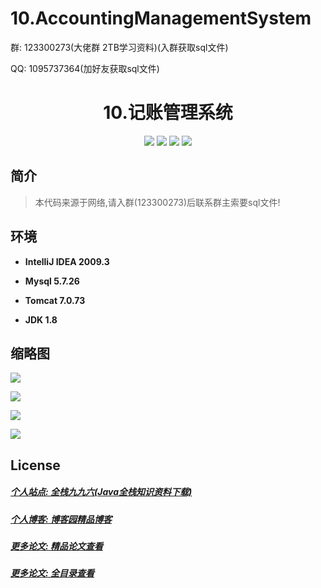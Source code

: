 # 10.AccountingManagementSystem

<p>群: 123300273(大佬群 2TB学习资料)(入群获取sql文件)</p>
<p>QQ: 1095737364(加好友获取sql文件)</p>

<p><h1 align="center">10.记账管理系统</h1></p>


<p align="center">
	<img src="https://img.shields.io/badge/jdk-1.8-orange.svg"/>
    <img src="https://img.shields.io/badge/Spring-5.x-lightgrey.svg"/>
    <img src="https://img.shields.io/badge/Struts-3.x-blue.svg"/>
    <img src="https://img.shields.io/badge/hibernate-3.x-blue.svg"/>
</p>

## 简介

>本代码来源于网络,请入群(123300273)后联系群主索要sql文件!
>


## 环境

- <b>IntelliJ IDEA 2009.3</b>

- <b>Mysql 5.7.26</b>

- <b>Tomcat 7.0.73</b>

- <b>JDK 1.8</b>


## 缩略图

![](https://img2020.cnblogs.com/blog/588112/202011/588112-20201122202106929-1274699532.png)

![](https://img2020.cnblogs.com/blog/588112/202011/588112-20201122202117257-628164903.png)

![](https://img2020.cnblogs.com/blog/588112/202011/588112-20201122202125747-546459283.png)

![](https://img2020.cnblogs.com/blog/588112/202011/588112-20201122202136998-461004247.png)


## License

##### [个人站点: 全栈九九六(Java全栈知识资料下载)](https://www.blog996.com/)
##### [个人博客: 博客园精品博客](https://www.cnblogs.com/yysbolg/)
##### [更多论文: 精品论文查看](https://www.cnblogs.com/yysbolg/category/1886262.html)
##### [更多论文: 全目录查看](https://www.blog996.com/md/2021-09-22-1632317852192.html)



